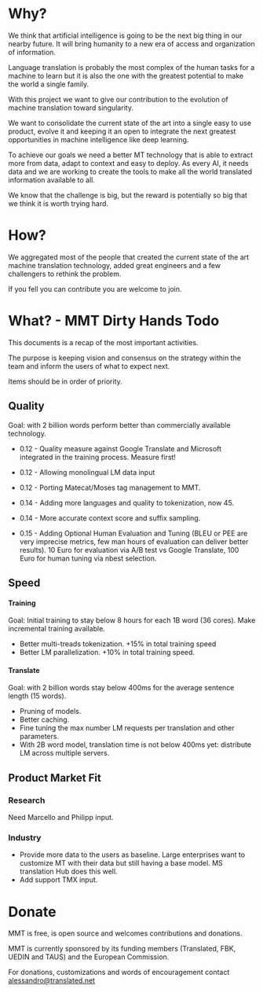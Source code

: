 # Why?

We think that artificial intelligence is going to be the next big thing in our nearby future. It will bring humanity to a new era of access and organization of information.

Language translation is probably the most complex of the human tasks for a machine to learn but it is also the one with the greatest potential to make the world a single family.

With this project we want to give our contribution to the evolution of machine translation toward singularity. 

We want to consolidate the current state of the art into a single easy to use product, evolve it and keeping it an open to integrate the next greatest opportunities in machine intelligence like deep learning.

To achieve our goals we need a better MT technology that is able to extract more from data, adapt to context and easy to deploy. As every AI, it needs data and we are working to create the tools to make all the world translated information available to all. 

We know that the challenge is big, but the reward is potentially so big that we think it is worth trying hard. 

# How?

We aggregated most of the people that created the current state of the art machine translation technology, added great engineers and a few challengers to rethink the problem.

If you fell you can contribute you are welcome to join.

# What? - MMT Dirty Hands Todo

This documents is a recap of the most important activities.

The purpose is keeping vision and consensus on the strategy within the team and inform the users of what to expect next.

Items should be in order of priority.

## Quality

Goal: with 2 billion words perform better than commercially available technology.

* 0.12 - Quality measure against Google Translate and Microsoft integrated in the training process. Measure first!
* 0.12 - Allowing monolingual LM data input
* 0.12 - Porting Matecat/Moses tag management to MMT.

* 0.14 - Adding more languages and quality to tokenization, now 45.
* 0.14 - More accurate context score and suffix sampling.  

* 0.15 - Adding Optional Human Evaluation and Tuning (BLEU or PEE are very imprecise metrics, few man hours of evaluation can deliver better results). 10 Euro for evaluation via A/B test vs Google Translate, 100 Euro for human tuning via nbest selection.

## Speed

#### Training

Goal: Initial training to stay below 8 hours for each 1B word (36 cores). Make incremental training available.

- Better multi-treads tokenization. +15% in total training speed
- Better LM parallelization. +10% in total training speed.

#### Translate

Goal: with 2 billion words stay below 400ms for the average sentence length (15 words).

- Pruning of models. 
- Better caching.
- Fine tuning the max number LM requests per translation and other parameters.
- With 2B word model, translation time is not below 400ms yet: distribute LM across multiple servers.

## Product Market Fit

### Research

Need Marcello and Philipp input.

### Industry

- Provide more data to the users as baseline. Large enterprises want to customize MT with their data but still having a base model. MS translation Hub does this well. 
- Add support TMX input.

# Donate

MMT is free, is open source and welcomes contributions and donations.

MMT is currently sponsored by its funding members (Translated, FBK, UEDIN and TAUS) and the European Commission. 

For donations, customizations and words of encouragement contact alessandro@translated.net

